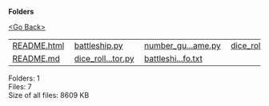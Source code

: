 **Folders**

[&lt;Go Back&gt;](../right.html)

<table><tbody><tr class="odd"><td><a href="README.html">README.html</a> </td><td><a href="battleship.py">battleship.py</a> </td><td><a href="number_guessing_game.py">number_gu...ame.py</a> </td><td><a href="dice_rolling_simulator_info.txt">dice_roll...fo.txt</a> </td></tr><tr class="even"><td><a href="README.md">README.md</a> </td><td><a href="dice_rolling_simulator.py">dice_roll...tor.py</a> </td><td><a href="battleship_info.txt">battleshi...fo.txt</a> </td><td></td></tr></tbody></table>

Folders: 1  
Files: 7  
Size of all files: 8609 KB
